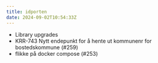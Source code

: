 ```yaml
---
title: idporten
date: 2024-09-02T10:54:33Z
---
```

- Library upgrades
- KRR-743 Nytt endepunkt for å hente ut kommunenr for bostedskommune (#259)
- flikke på docker compose (#253)

